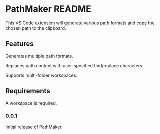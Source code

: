 # PathMaker README

This VS Code extension will generate various path formats and copy the chosen path to the clipboard.

## Features

Generates multiple path formats.

Replaces path content with user-specified find/replace characters.

Supports multi-folder workspaces.

## Requirements

A workspace is required.

### 0.0.1

Initial release of PathMaker.
